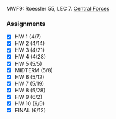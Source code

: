 MWF9: Roessler 55, LEC
7. [Central Forces](Central%20Forces.md)
### Assignments
- [x] HW 1 (4/7)
- [x] HW 2 (4/14)
- [x] HW 3 (4/21)
- [x] HW 4 (4/28)
- [x] HW 5 (5/5)
- [x] MIDTERM (5/8)
- [x] HW 6 (5/12)
- [x] HW 7 (5/19)
- [x] HW 8 (5/28)
- [x] HW 9 (6/2)
- [x] HW 10 (6/9)
- [x] FINAL (6/12)
